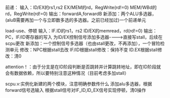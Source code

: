 前递：
    输入：ID/EX的rs1,rs2
          EX/MEM的rd，RegWrite(rd!=0)
          MEM/WBd的rd，RegWrite(rd!=0)
    输出：forwardA,forwardB
    新添加：两个ALU多选器，(aluB需要再加一个与立即数多选的多选器。之前已经加过)一个前递单元



load-use、停顿
    输入：IF.ID的rs1，rs2
          ID/EX的memread，rd(rd!=0)
    输出：PC，IF/ID寄存器的写入
          为ID/EX控制信号添加多选器---->直接写stall，后续在scpu更改
    新添加：一个控制信号多选器（也由stall更改，不再添加），一个冒险检测单元
    修改：NPC根据stall去改
            IF/ID根据stall修改：保持不变
            ID.EX根据stall修改：清0

attention！：由于分支是在ID阶段判断是否跳转并计算跳转地址，即在ID阶段就会有数据依赖，所以要特别注意这种情况（目前考虑多加stall）

scpu.v:实例化新建的两个模块，注意明确参数传什么
       添加alu多选器，根据forward信号选输入
       根据stall信号对IF_ID,ID_EX信号实现停顿，清0操作
